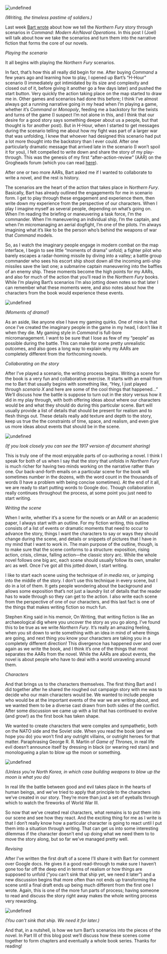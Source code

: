 ![undefined](https://secure.i.telegraph.co.uk/multimedia/archive/02925/Soldier-writing-le_2925884b.jpg)

_(Writing, the timeless pastime of soldiers.)_

Last week [Bart wrote](/blog/post5) about how we tell the _Northern Fury_ story through scenarios in _Command: Modern Air/Naval Operations_. In this post I (Joel) will talk about how we take the scenarios and turn them into the narrative fiction that forms the core of our novels.

_Playing the scenario_

It all begins with playing the _Northern Fury_ scenarios.

In fact, that’s how this all really did begin for me. After buying _Command_ a few years ago and learning how to play, I opened up Bart’s “H-Hour” scenario (I immediately got intimidated by its size and complexity and closed out of it, before giving it another go a few days later) and pushed the start button. Very quickly the action taking place on the map started to draw me in. Other games and scenarios had done this before; I think I’ve almost always got a running narrative going in my head when I’m playing a game, whether it’s _Command_ or _Monopoly_, feeding me a backstory for the twists and turns of the game (I suspect I’m not alone in this, and I think that our desire for a good story says something deeper about us a people, but that thought is for another post). But in H-Hour, when I started to get messages during the scenario telling me about how my fight was part of a larger war that was unfolding, I knew that whoever had designed this scenario had put a lot more thought into the backstory than I ever could. After one particularly dramatic message that arrived late in the scenario (I won’t spoil it for you), I felt compelled to write down and share the story of my play-through. This was the genesis of my first “after-action-review” (AAR) on the Grogheads forum (which you can read [here](http://grogheads.com/forums/index.php?topic=13262.0)).

After one or two more AARs, Bart asked me if I wanted to collaborate to write a novel, and the rest is history.

The scenarios are the heart of the action that takes place in _Northern Fury_. Basically, Bart has already outlined the engagements for me in scenario form. I get to play through these engagement and experience them, then write down my experience from the perspective of our characters. When I play I imagine myself as several people, depending on what’s going on. When I’m reading the briefing or maneuvering a task force, I’m the commander. When I’m maneuvering an individual ship, I’m the captain, and when I’m micromanaging an aerial dogfight, I’m one of the pilots. I’m always imagining what it’s like to be the person who’s behind the weapons of war that _Command_ models.

So, as I watch the imaginary people engage in modern combat on the map interface, I begin to see little “moments of drama” unfold; a fighter pilot who barely escapes a radar-homing missile by diving into a valley; a battle group commander who sees his escort ship shoot down all the incoming anti-ship missiles save the last one; a submarine captain maneuvering into the baffles of an enemy ship. These moments become the high points for my AARs, and also for much of the action that you’ll read in the _Northern Fury_ books. While I’m playing Bart’s scenarios I’m also jotting down notes so that later I can remember what these moments were, and also notes about how the characters from the book would experience these events.

![undefined](http://www.navy.mil/navydata/ships/subs/bremerton/broach.jpg)

_(Moments of drama!)_

As an aside, like anyone else I have my gaming quirks. One of mine is that once I’ve created the imaginary people in the game in my head, I don’t like it when they die. My gaming style in _Command_ is full-bore micromanagement. I want to be sure that I lose as few of my “people” as possible during the battle. This can make for some pretty unrealistic outcomes, and also goes a long way to explain why my AARs are completely different from the forthcoming novels.

_Collaborating on the story_

After I’ve played a scenario, the writing process begins. Writing a scene for the book is a very fun and collaborative exercise. It starts with an email from me to Bart that usually begins with something like, “Hey, I just played through _scenario X_ and here are some of the cool things that happened…” We’ll discuss how the battle is suppose to turn out in the story versus how it did in my play through, with both offering ideas about where our characters would be and what they should do during this particular scene. Bart will usually provide a list of details that should be present for realism and to flesh things out. These details really add texture and depth to the story, keep us true the the constraints of time, space, and realism, and even give us more ideas about events that should be in the scene.

![undefined](https://78.media.tumblr.com/5682c8709ef8f4c6d4535e1a9cd5cbb7/tumblr_mwvit5LxdH1qz9tkeo1_1280.jpg)

_(If you look closely you can see the 1917 version of document sharing)_

This is truly one of the most enjoyable parts of co-authoring a novel. I think I speak for both of us when I say that the story that unfolds in _Northern Fury_ is much richer for having two minds working on the narrative rather than one. Our back-and-forth emails on a particular scene for the book will sometimes number in the dozens, with the word count in the thousands of words (I have a problem with being concise sometimes). At the end of it all, we are ready to start putting words to Google doc. Though collaboration really continues throughout the process, at some point you just need to start writing.

_Writing the scene_

When I write, whether it’s a scene for the novels or an AAR or an academic paper, I always start with an outline. For my fiction writing, this outline consists of a list of events or dramatic moments that need to occur to advance the story, things I want the characters to say or ways they should change during the scene, and details or snippets of pictures that I have in my mind that I want to work in. The main purpose of the outline, though, is to make sure that the scene conforms to a structure: exposition, rising action, crisis, climax, falling action—the classic story arc. While the whole novel follows one big arc, each scene should usually follow its own, smaller arc as well. Once I’ve got all this jotted down, I start writing.

I like to start each scene using the technique of _in media res_, or jumping into the middle of the story. I don’t use this technique in every scene, but I do in a lot of them. It gets people wondering about the background and allows some exposition that’s not just a laundry list of details that the reader has to wade through so they can get to the action. I also write each scene from the perspective of one of our characters, and this last fact is one of the things that makes writing fiction so much fun.

Stephen King said in his memoir, On Writing, that writing fiction is like an archaeological dig where you uncover the story as you go along. I’ve found this to be true as we write _Northern Fury_. It’s really an amazing feeling, when you sit down to write something with an idea in mind of where things are going, and next thing you know your characters are taking you in a completely different direction! This divergence has happened over and over again as we write the book, and I think it’s one of the things that most separates the AARs from the novel. While the AARs are about events, the novel is about people who have to deal with a world unraveling around them.

_Characters_

And that brings us to the characters themselves. The first thing Bart and I did together after he shared the roughed out campaign story with me was to decide who our main characters would be. We wanted to include people who would be at the important events of the war we are writing about, and we wanted them to be a diverse cast drawn from both sides of the conflict. After some discussion we came up with a list that has continued to evolve (and grow!) as the first book has taken shape.

We wanted to create characters that were complex and sympathetic, both on the NATO side and the Soviet side. When you read the book (and we hope you do) you won’t find any outright villains, or outright heroes for that matter. Paraphrasing George R. R. Martin of _Game of Thrones_, in real life evil doesn’t announce itself by dressing in black (or wearing red stars) and monologueing a plan to blow up the moon or something.

![undefined](https://upload.wikimedia.org/wikipedia/commons/thumb/6/6b/Ryugyong_Hotel_-_August_27%2C_2011_%28Cropped%29.jpg/800px-Ryugyong_Hotel_-_August_27%2C_2011_%28Cropped%29.jpg)

_(Unless you're North Korea, in which case building weapons to blow up the moon is what you do)_

In real life the battle between good and evil takes place in the hearts of human beings, and we’ve tried to apply that principle to the characters we’ve created in our story. They’re more than just a set of eyeballs through which to watch the fireworks of World War III.

So now that we’ve created real characters, what remains is to put them into our scene and see how they react. And the exciting thing for me as I write is that I don’t really know how a particular character is going to react until I put them into a situation through writing. That can get us into some interesting dilemmas if the character doesn’t end up doing what we need them to to move the story along, but so far we’ve managed pretty well.

_Revising_

After I’ve written the first draft of a scene I’ll share it with Bart for comment over Google docs. He gives it a good read-through to make sure I haven’t gone too far off the deep end in terms of realism or how things are supposed to unfold (“you can’t sink that ship yet, we need it later”) and a new discussion begins that more often than not ends up transforming the scene until a final draft ends up being much different from the first one I wrote. Again, this is one of the more fun parts of process; having someone to read and discuss the story right away makes the whole writing process very rewarding.

![undefined](https://www.urbanghostsmedia.com/wp-content/uploads/2014/07/battleship-murmansk-shipwreck-norway-3.jpg)

_(You can't sink that ship. We need it for later.)_

And that, in a nutshell, is how we turn Bart’s scenarios into the pieces of the novel. In Part III of this blog post we’ll discuss how these scenes come together to form chapters and eventually a whole book series. Thanks for reading!
